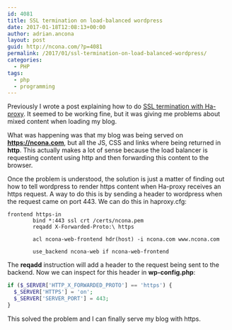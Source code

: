 ```yaml
---
id: 4081
title: SSL termination on load-balanced wordpress
date: 2017-01-18T12:08:13+00:00
author: adrian.ancona
layout: post
guid: http://ncona.com/?p=4081
permalink: /2017/01/ssl-termination-on-load-balanced-wordpress/
categories:
  - PHP
tags:
  - php
  - programming
---
```

Previously I wrote a post explaining how to do [SSL termination with Ha-proxy](http://ncona.com/2017/01/ssl-termination-with-ha-proxy/). It seemed to be working fine, but it was giving me problems about mixed content when loading my blog.

What was happening was that my blog was being served on **https://ncona.com**, but all the JS, CSS and links where being returned in **http**. This actually makes a lot of sense because the load balancer is requesting content using http and then forwarding this content to the browser.

Once the problem is understood, the solution is just a matter of finding out how to tell wordpress to render https content when Ha-proxy receives an https request. A way to do this is by sending a header to wordpress when the request came on port 443. We can do this in haproxy.cfg:

```
frontend https-in
        bind *:443 ssl crt /certs/ncona.pem
        reqadd X-Forwarded-Proto:\ https

        acl ncona-web-frontend hdr(host) -i ncona.com www.ncona.com

        use_backend ncona-web if ncona-web-frontend
```

The **reqadd** instruction will add a header to the request being sent to the backend. Now we can inspect for this header in **wp-config.php**:

```php
if ($_SERVER['HTTP_X_FORWARDED_PROTO'] == 'https') {
  $_SERVER['HTTPS'] = 'on';
  $_SERVER['SERVER_PORT'] = 443;
}
```

This solved the problem and I can finally serve my blog with https.

<!--more-->
